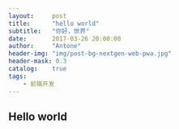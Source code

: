 ```yaml
---
layout:     post
title:      "hello world"
subtitle:   "你好，世界"
date:       2017-03-26 20:00:00
author:     "Antone"
header-img: "img/post-bg-nextgen-web-pwa.jpg"
header-mask: 0.3
catalog:    true
tags:
    - 前端开发
---
```




## Hello world



